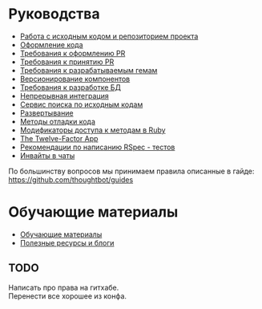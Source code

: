 # Руководства

- [Работа с исходным кодом и репозиторием проекта](https://github.com/abak-press/guides/tree/master/abak-flow)
- [Оформление кода](https://github.com/abak-press/guides/tree/master/style)
- [Требования к оформлению PR](https://github.com/abak-press/guides/tree/master/code-review#Требования-к-оформлению-pr)
- [Требования к принятию PR](https://github.com/abak-press/guides/tree/master/code-review#Требования-к-принятию-pr)
- [Требования к разрабатываемым гемам](https://github.com/abak-press/guides/tree/master/gems)
- [Версионирование компонентов](https://github.com/abak-press/guides/tree/master/versioning)
- [Требования к разработке БД](https://github.com/abak-press/guides/blob/master/database/README.md#Требования-к-разработке-БД)
- [Непрерывная интеграция](https://github.com/abak-press/guides/tree/master/ci)
- [Сервис поиска по исходным кодам](https://github.com/abak-press/guides/tree/master/services#Сервис-поиска-по-исходным-кодам)
- [Развертывание](https://github.com/abak-press/guides/tree/master/services#Развертывание)
- [Методы отладки кода](https://github.com/abak-press/guides/blob/master/best-practices/debug/README.md#Методы-отладки-кода)
- [Модификаторы доступа к методам в Ruby](http://mikepackdev.com/blog_posts/43-don-t-use-protected-methods-in-ruby)
- [The Twelve-Factor App](http://12factor.net/ru/)
- [Рекомендации по написанию RSpec - тестов](http://betterspecs.org/ru/)
- [Инвайты в чаты](https://conf.railsc.ru/pages/viewpage.action?pageId=27755101)

По большинству вопросов мы принимаем правила описанные в гайде:
https://github.com/thoughtbot/guides

# Обучающие материалы
- [Обучающие материалы](https://github.com/abak-press/guides/blob/master/docs/materials.md)  
- [Полезные ресурсы и блоги](https://github.com/abak-press/guides/blob/master/docs/blogs.md)  

## TODO
Написать про права на гитхабе.  
Перенести все хорошее из конфа.
